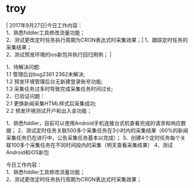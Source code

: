 # troy
 | 2017年9月27日|今日工作内容：<br/>1、熟悉fiddler工具修改流量功能；<br/>2、测试更改定时任务执行周期为CRON表达式时采集效果；| 1、跟踪定时任务的采集结果； <BR/> 2、测试预发环境的ios新包并执行回归用例； |




1、待解决问题:<br/>1.1 管理后台bug2361 2362未解决;<br/>1.2 预发环境管理后台无新建登录账号功能;<br/>1.3 采集任务过多时导致完成采集任务时间过长;<br/>2、已验证问题：<br/>2.1 更换新闻采集HTML样式后采集成功;<br/>2.2 预发环境测试开户和出入金功能；<br/>







1、熟悉fiddler，目前可以使用Android手机连接台式机查看完成的请求和响应数据；
2、测试定时任务关联500多个采集任务在3小时内的采集结果（60%的新闻采集任务仍在进行中，公告采集任务基本以完成）；
3、创建4个定时任务每个关联100多个采集任务在不同时间段内的采集（明天查看采集结果）
4、测试Android和iOS新包



今日工作内容：<br/>1、熟悉fiddler工具修改流量功能；<br/>2、测试更改定时任务执行周期为CRON表达式时采集效果；<br/>
































































